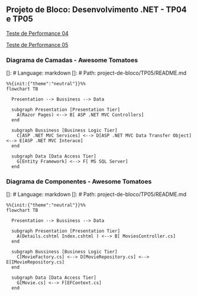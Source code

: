 ## Projeto de Bloco: Desenvolvimento .NET - TP04 e TP05

[Teste de Performance 04](https://lms.infnet.edu.br/moodle/mod/assign/view.php?id=275913)

[Teste de Performance 05](https://lms.infnet.edu.br/moodle/mod/assign/view.php?id=275921)



### Diagrama de Camadas - Awesome Tomatoes

[]: # Language: markdown
[]: # Path: project-de-bloco/TP05/README.md

```mermaid
%%{init:{"theme":"neutral"}}%%
flowchart TB

  Presentation --> Bussiness --> Data

  subgraph Presentation [Presentation Tier]
    A(Razor Pages) <--> B[ ASP .NET MVC Controllers]
  end

  subgraph Bussiness [Business Logic Tier]
    C[ASP .NET MVC Services] <--> D[ASP .NET MVC Data Transfer Object] <--> E[ASP .NET MVC Interace]
  end

  subgraph Data [Data Access Tier]
    G[Entity Framework] <--> F[ MS SQL Server]
  end

```

### Diagrama de Componentes - Awesome Tomatoes

[]: # Language: markdown
[]: # Path: project-de-bloco/TP05/README.md

```mermaid
%%{init:{"theme":"neutral"}}%%
flowchart TB

  Presentation --> Bussiness --> Data

  subgraph Presentation [Presentation Tier]
    A(Details.cshtml Index.cshtml ) <--> B[ MoviesController.cs]
  end

  subgraph Bussiness [Business Logic Tier]
    C[MovieFactory.cs] <--> D[MovieRepository.cs] <--> E[IMovieRepository.cs]
  end

  subgraph Data [Data Access Tier]
    G[Movie.cs] <--> F[EFContext.cs]
  end

```